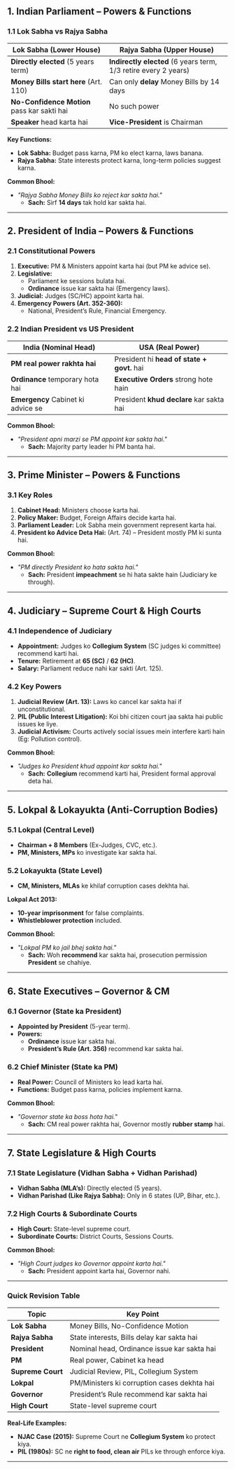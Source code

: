 
## **1. Indian Parliament – Powers & Functions**  
### **1.1 Lok Sabha vs Rajya Sabha**  

| **Lok Sabha (Lower House)** | **Rajya Sabha (Upper House)** |  
|----------------------------|------------------------------|  
| **Directly elected** (5 years term) | **Indirectly elected** (6 years term, 1/3 retire every 2 years) |  
| **Money Bills start here** (Art. 110) | Can only **delay** Money Bills by 14 days |  
| **No-Confidence Motion** pass kar sakti hai | No such power |  
| **Speaker** head karta hai | **Vice-President** is Chairman |  

**Key Functions:**  
- **Lok Sabha:** Budget pass karna, PM ko elect karna, laws banana.  
- **Rajya Sabha:** State interests protect karna, long-term policies suggest karna.  

**Common Bhool:**  
- *"Rajya Sabha Money Bills ko reject kar sakta hai."*  
  - **Sach:** Sirf **14 days** tak hold kar sakta hai.  

---

## **2. President of India – Powers & Functions**  
### **2.1 Constitutional Powers**  
1. **Executive:** PM & Ministers appoint karta hai (but PM ke advice se).  
2. **Legislative:**  
   - Parliament ke sessions bulata hai.  
   - **Ordinance** issue kar sakta hai (Emergency laws).  
3. **Judicial:** Judges (SC/HC) appoint karta hai.  
4. **Emergency Powers (Art. 352-360):**  
   - National, President’s Rule, Financial Emergency.  

### **2.2 Indian President vs US President**  

| **India (Nominal Head)** | **USA (Real Power)** |  
|-------------------------|----------------------|  
| **PM real power rakhta hai** | President hi **head of state + govt.** hai |  
| **Ordinance** temporary hota hai | **Executive Orders** strong hote hain |  
| **Emergency** Cabinet ki advice se | President **khud declare** kar sakta hai |  

**Common Bhool:**  
- *"President apni marzi se PM appoint kar sakta hai."*  
  - **Sach:** Majority party leader hi PM banta hai.  

---

## **3. Prime Minister – Powers & Functions**  
### **3.1 Key Roles**  
1. **Cabinet Head:** Ministers choose karta hai.  
2. **Policy Maker:** Budget, Foreign Affairs decide karta hai.  
3. **Parliament Leader:** Lok Sabha mein government represent karta hai.  
4. **President ko Advice Deta Hai:** (Art. 74) – President mostly PM ki sunta hai.  

**Common Bhool:**  
- *"PM directly President ko hata sakta hai."*  
  - **Sach:** President **impeachment** se hi hata sakte hain (Judiciary ke through).  

---

## **4. Judiciary – Supreme Court & High Courts**  
### **4.1 Independence of Judiciary**  
- **Appointment:** Judges ko **Collegium System** (SC judges ki committee) recommend karti hai.  
- **Tenure:** Retirement at **65 (SC)** / **62 (HC)**.  
- **Salary:** Parliament reduce nahi kar sakti (Art. 125).  

### **4.2 Key Powers**  
1. **Judicial Review (Art. 13):** Laws ko cancel kar sakta hai if unconstitutional.  
2. **PIL (Public Interest Litigation):** Koi bhi citizen court jaa sakta hai public issues ke liye.  
3. **Judicial Activism:** Courts actively social issues mein interfere karti hain (Eg: Pollution control).  

**Common Bhool:**  
- *"Judges ko President khud appoint kar sakta hai."*  
  - **Sach:** **Collegium** recommend karti hai, President formal approval deta hai.  

---

## **5. Lokpal & Lokayukta (Anti-Corruption Bodies)**  
### **5.1 Lokpal (Central Level)**  
- **Chairman + 8 Members** (Ex-Judges, CVC, etc.).  
- **PM, Ministers, MPs** ko investigate kar sakta hai.  

### **5.2 Lokayukta (State Level)**  
- **CM, Ministers, MLAs** ke khilaf corruption cases dekhta hai.  

**Lokpal Act 2013:**  
- **10-year imprisonment** for false complaints.  
- **Whistleblower protection** included.  

**Common Bhool:**  
- *"Lokpal PM ko jail bhej sakta hai."*  
  - **Sach:** Woh **recommend** kar sakta hai, prosecution permission **President** se chahiye.  

---

## **6. State Executives – Governor & CM**  
### **6.1 Governor (State ka President)**  
- **Appointed by President** (5-year term).  
- **Powers:**  
  - **Ordinance** issue kar sakta hai.  
  - **President’s Rule (Art. 356)** recommend kar sakta hai.  

### **6.2 Chief Minister (State ka PM)**  
- **Real Power:** Council of Ministers ko lead karta hai.  
- **Functions:** Budget pass karna, policies implement karna.  

**Common Bhool:**  
- *"Governor state ka boss hota hai."*  
  - **Sach:** CM real power rakhta hai, Governor mostly **rubber stamp** hai.  

---

## **7. State Legislature & High Courts**  
### **7.1 State Legislature (Vidhan Sabha + Vidhan Parishad)**  
- **Vidhan Sabha (MLA’s):** Directly elected (5 years).  
- **Vidhan Parishad (Like Rajya Sabha):** Only in 6 states (UP, Bihar, etc.).  

### **7.2 High Courts & Subordinate Courts**  
- **High Court:** State-level supreme court.  
- **Subordinate Courts:** District Courts, Sessions Courts.  

**Common Bhool:**  
- *"High Court judges ko Governor appoint karta hai."*  
  - **Sach:** President appoint karta hai, Governor nahi.  

---

### **Quick Revision Table**  

| **Topic** | **Key Point** |  
|-----------|--------------|  
| **Lok Sabha** | Money Bills, No-Confidence Motion |  
| **Rajya Sabha** | State interests, Bills delay kar sakta hai |  
| **President** | Nominal head, Ordinance issue kar sakta hai |  
| **PM** | Real power, Cabinet ka head |  
| **Supreme Court** | Judicial Review, PIL, Collegium System |  
| **Lokpal** | PM/Ministers ki corruption cases dekhta hai |  
| **Governor** | President’s Rule recommend kar sakta hai |  
| **High Court** | State-level supreme court |  

**Real-Life Examples:**  
- **NJAC Case (2015):** Supreme Court ne **Collegium System** ko protect kiya.  
- **PIL (1980s):** SC ne **right to food, clean air** PILs ke through enforce kiya.  

--- 

